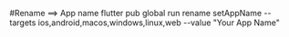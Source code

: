 #Rename ==> App name
flutter pub global run rename setAppName --targets ios,android,macos,windows,linux,web --value "Your App Name"
